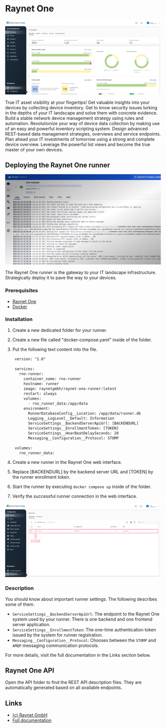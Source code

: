 # Raynet One

![Raynet One](rno_overview.png)

True IT asset visibility at your fingertips! Get valuable insights into your devices by
collecting device inventory. Get to know security issues lurking in the depths of
your IT landscape and solve them with concrete evidence. Build a stable network device
management strategy using rules and automation. Revolutionize your way of
device data collection by making use of an easy and powerful inventory scripting
system. Design advanced REST-based data management strategies, overviews and
service endpoints. Plan ahead your IT investments of tomorrow using a strong and complete
device overview. Leverage the powerful list views and become the true master of
your own devices.

## Deploying the Raynet One runner

![Raynet One runner in Docker](runner_image.png)

The Raynet One runner is the gateway to your IT landscape infrastructure. Strategically deploy it to pave
the way to your devices.

### Prerequisites

* [Raynet One](https://raynet.de/raynet-one/)
* [Docker](https://docs.docker.com/get-started/get-docker/)

### Installation

1) Create a new dedicated folder for your runner.
2) Create a new file called "docker-compose.yaml" inside of the folder.
3) Put the following text content into the file.

        version: "1.0"

        services:
          rno-runner:
            container_name: rno-runner
            hostname: runner
            image: raynetgmbh/raynet-one-runner:latest
            restart: always
            volumes:
              - rno_runner_data:/app/data
            environment:
              RunnerDatabaseConfig__Location: /app/data/runner.db
              Logging__LogLevel__Default: Information
              ServiceSettings__BackendServerApiUrl: [BACKENDURL]
              ServiceSettings__EnrollmentToken: [TOKEN]
              ServiceSettings__HearBeatDelaySeconds: 20
              Messaging__Configuration__Protocol: STOMP
              
        volumes:
          rno_runner_data:
      
4) Create a new runner in the Raynet One web interface.
5) Replace \[BACKENDURL\] by the backend server URL and \[TOKEN\] by the runner enrollment token.
6) Start the runner by executing `docker compose up` inside of the folder.
7) Verify the successful runner connection in the web interface.

![Successful Raynet One runner connection in the web interface](rno_successful_runner_connection.png)

### Description

You should know about important runner settings. The following describes some of them.

* `ServiceSettings__BackendServerApiUrl`: The endpoint to the Raynet One system used by your runner. There is one backend and one frontend server application.
* `ServiceSettings__EnrollmentToken`: The one-time authentication token issued by the system for runner registration.
* `Messaging__Configuration__Protocol`: Chooses between the `STOMP` and `AMQP` messaging communication protocols.

For more details, visit the full documentation in the Links section below.

## Raynet One API

Open the API folder to find the REST API description files. They are automatically
generated based on all available endpoints.

## Links

* [(c) Raynet GmbH](https://raynet.de)
* [Full documentation](https://docs.raynet.de/raynet-one/cloud/latest/user-guide/en)
